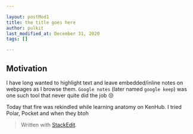 ```yaml
---

layout: postMod1
title: the title goes here
author: pulkit
last_modified_at: December 31, 2020
tags: []

---
```


## Motivation
I have long wanted to highlight text and leave embedded/inline notes on webpages as I browse them. `Google notes` (later named `google keep`) was one such tool that never quite did the job   :unamused:

Today that fire was rekindled while learning anatomy on KenHub. I tried Polar, Pocket and when they btoh


> Written with [StackEdit](https://stackedit.io/).
<!--stackedit_data:
eyJoaXN0b3J5IjpbNDUzMzQ3Nzc3XX0=
-->